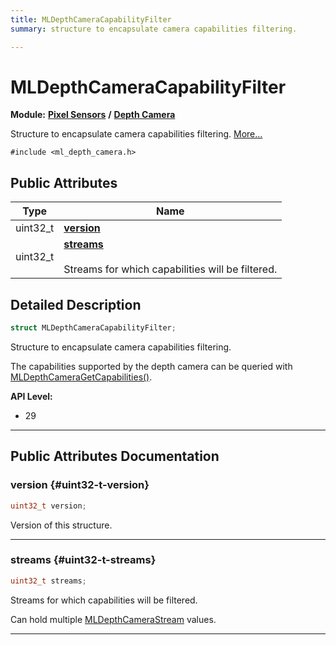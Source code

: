 ```yaml
---
title: MLDepthCameraCapabilityFilter
summary: structure to encapsulate camera capabilities filtering. 

---
```


# MLDepthCameraCapabilityFilter

**Module:** **[Pixel Sensors](/api-ref/api/Modules/group___pixel_sensors/group___pixel_sensors.md)** **/** **[Depth Camera](/api-ref/api/Modules/group___pixel_sensors/group___d_cam/group___d_cam.md)**



Structure to encapsulate camera capabilities filtering.  [More...](#detailed-description)


`#include <ml_depth_camera.h>`

## Public Attributes

| Type           | Name           |
| -------------- | -------------- |
| uint32_t | **[version](/api-ref/api/Modules/group___pixel_sensors/group___d_cam/struct_m_l_depth_camera_capability_filter.md#uint32-t-version)**  |
| uint32_t | **[streams](/api-ref/api/Modules/group___pixel_sensors/group___d_cam/struct_m_l_depth_camera_capability_filter.md#uint32-t-streams)** <br></br>Streams for which capabilities will be filtered.  |

## Detailed Description

```cpp
struct MLDepthCameraCapabilityFilter;
```

Structure to encapsulate camera capabilities filtering. 

The capabilities supported by the depth camera can be queried with [MLDepthCameraGetCapabilities()](/api-ref/api/Modules/group___pixel_sensors/group___d_cam/group___d_cam.md#mlresult-mldepthcameragetcapabilities).




**API Level:**
  * 29




-----------
## Public Attributes Documentation

### version {#uint32-t-version}

```cpp
uint32_t version;
```


Version of this structure. 





-----------

### streams {#uint32-t-streams}

```cpp
uint32_t streams;
```

Streams for which capabilities will be filtered. 

Can hold multiple [MLDepthCameraStream](/api-ref/api/Modules/group___pixel_sensors/group___d_cam/group___d_cam.md#enum-mldepthcamerastream) values. 





-----------

